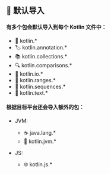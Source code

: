 ## 🔄 默认导入

#### 有多个包会默认导入到每个 Kotlin 文件中：

- 🧩 kotlin.*
- 🏷️ kotlin.annotation.*
- 📚 kotlin.collections.*
- 🔍 kotlin.comparisons.*
- 📁 kotlin.io.*
- 🔢 kotlin.ranges.*
- 🔗 kotlin.sequences.*
- 📝 kotlin.text.*

#### 根据目标平台还会导入额外的包：

- JVM:
  - ☕ java.lang.*
  - 🚀 kotlin.jvm.*

- JS:    
  - 🌐 kotlin.js.*
